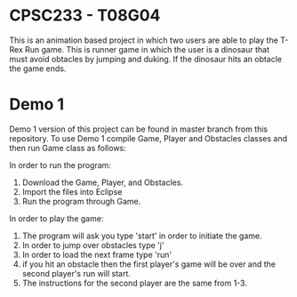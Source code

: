 # CPSC233 - T08G04
This is an animation based project in which two users are able to play the T-Rex Run game. This is runner game in which the user is a dinosaur that must avoid obtacles by jumping and duking. If the dinosaur hits an obtacle the game ends.
# Demo 1
Demo 1 version of this project can be found in master branch from this repository.
To use Demo 1 compile Game, Player and Obstacles classes and then run Game class as follows:

In order to run the program:
1) Download the Game, Player, and Obstacles.
2) Import the files into Eclipse
3) Run the program through Game.

In order to play the game:
1) The program will ask you type 'start' in order to initiate the game.
2) In order to jump over obstacles type 'j'
3) In order to load the next frame type 'run'
4) if you hit an obstacle then the first player's game will be over and the second player's run will start.
5) The instructions for the second player are the same from 1-3.
